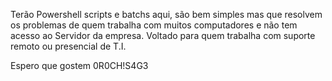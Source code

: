 Terão Powershell scripts e batchs aqui, são bem simples mas que resolvem os problemas de quem trabalha com muitos computadores e não tem acesso ao Servidor da empresa.
Voltado para quem trabalha com suporte remoto ou presencial de T.I.



Espero que gostem
0R0CH!S4G3
